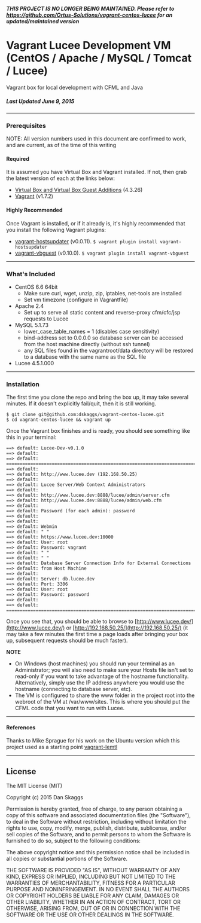 ***THIS PROJECT IS NO LONGER BEING MAINTAINED. Please refer to https://github.com/Ortus-Solutions/vagrant-centos-lucee for an updated/maintained version***

# Vagrant Lucee Development VM (CentOS / Apache / MySQL / Tomcat / Lucee)
Vagrant box for local development with CFML and Java

##### Last Updated June 9, 2015
---

### Prerequisites
NOTE: All version numbers used in this document are confirmed to work, and are current, as of the time of this writing

#### Required
It is assumed you have Virtual Box and Vagrant installed. If not, then grab the latest version of each at the links below:
* [Virtual Box and Virtual Box Guest Additions](https://www.virtualbox.org/wiki/Downloads) (4.3.26)
* [Vagrant](https://www.vagrantup.com/downloads.html) (v1.7.2)

#### Highly Recommended
Once Vagrant is installed, or if it already is, it's highly recommended that you install the following Vagrant plugins:
* [vagrant-hostsupdater](https://github.com/cogitatio/vagrant-hostsupdater) (v0.0.11).
```$ vagrant plugin install vagrant-hostsupdater```
* [vagrant-vbguest](https://github.com/dotless-de/vagrant-vbguest) (v0.10.0).
```$ vagrant plugin install vagrant-vbguest```

---

### What's Included
* CentOS 6.6 64bit
	* Make sure curl, wget, unzip, zip, iptables, net-tools are installed
	* Set vm timezone (configure in Vagrantfile)
* Apache 2.4
	* Set up to serve all static content and reverse-proxy cfm/cfc/jsp requests to Lucee
* MySQL 5.1.73
	* lower_case_table_names = 1 (disables case sensitivity)
	* bind-address set to 0.0.0.0 so database server can be accessed from the host machine directly (without ssh tunnel)
	* any SQL files found in the vagrantroot/data directory will be restored to a database with the same name as the SQL file
* Lucee 4.5.1.000

---

### Installation
The first time you clone the repo and bring the box up, it may take several minutes. If it doesn't explicitly fail/quit, then it is still working.
```
$ git clone git@github.com:dskaggs/vagrant-centos-lucee.git
$ cd vagrant-centos-lucee && vagrant up
```

Once the Vagrant box finishes and is ready, you should see something like this in your terminal:
```
==> default: Lucee-Dev-v0.1.0
==> default:
==> default: ========================================================================
==> default:
==> default: http://www.lucee.dev (192.168.50.25)
==> default:
==> default: Lucee Server/Web Context Administrators
==> default:
==> default: http://www.lucee.dev:8888/lucee/admin/server.cfm
==> default: http://www.lucee.dev:8888/lucee/admin/web.cfm
==> default:
==> default: Password (for each admin): password
==> default:
==> default:
==> default: Webmin
==> default: " "
==> default: https://www.lucee.dev:10000
==> default: User: root
==> default: Password: vagrant
==> default: " "
==> default: " "
==> default: Database Server Connection Info for External Connections
==> default: from Host Machine
==> default:
==> default: Server: db.lucee.dev
==> default: Port: 3306
==> default: User: root
==> default: Password: password
==> default:
==> default: ========================================================================
```
Once you see that, you should be able to browse to [http://www.lucee.dev/](http://www.lucee.dev/)
or [http://192.168.50.25/](http://192.168.50.25/)
(it may take a few minutes the first time a page loads after bringing your box up, subsequent requests should be much faster).

**NOTE**
* On Windows (host machines) you should run your terminal as an Administrator; you will also need to make sure your Hosts file isn't set to read-only if you want to take advantage of the hostname functionality. Alternatively, simply use the IP address anywhere you would use the hostname (connecting to database server, etc).
* The VM is configured to share the www folder in the project root into the webroot of the VM at /var/www/sites. This is where you should put the CFML code that you want to run with Lucee.

---

#### References
Thanks to Mike Sprague for his work on the Ubuntu version which this project used as a starting point [vagrant-lemtl](https://github.com/mikesprague/vagrant-lemtl)

---

## License
The MIT License (MIT)

Copyright (c) 2015 Dan Skaggs

Permission is hereby granted, free of charge, to any person obtaining a copy
of this software and associated documentation files (the "Software"), to deal
in the Software without restriction, including without limitation the rights
to use, copy, modify, merge, publish, distribute, sublicense, and/or sell
copies of the Software, and to permit persons to whom the Software is
furnished to do so, subject to the following conditions:

The above copyright notice and this permission notice shall be included in all
copies or substantial portions of the Software.

THE SOFTWARE IS PROVIDED "AS IS", WITHOUT WARRANTY OF ANY KIND, EXPRESS OR
IMPLIED, INCLUDING BUT NOT LIMITED TO THE WARRANTIES OF MERCHANTABILITY,
FITNESS FOR A PARTICULAR PURPOSE AND NONINFRINGEMENT. IN NO EVENT SHALL THE
AUTHORS OR COPYRIGHT HOLDERS BE LIABLE FOR ANY CLAIM, DAMAGES OR OTHER
LIABILITY, WHETHER IN AN ACTION OF CONTRACT, TORT OR OTHERWISE, ARISING FROM,
OUT OF OR IN CONNECTION WITH THE SOFTWARE OR THE USE OR OTHER DEALINGS IN THE
SOFTWARE.

